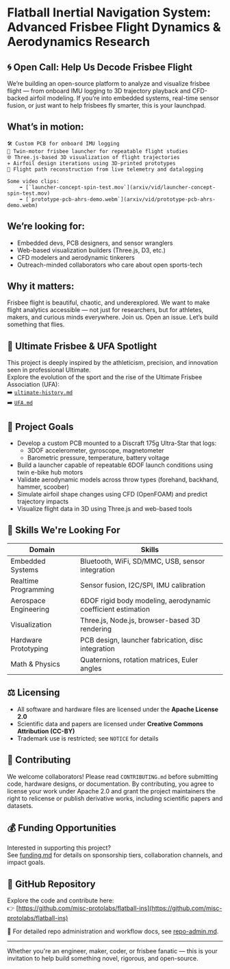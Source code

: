 # Flatball Inertial Navigation System: Advanced Frisbee Flight Dynamics & Aerodynamics Research

## 🌀 Open Call: Help Us Decode Frisbee Flight

We’re building an open-source platform to analyze and visualize frisbee flight — from onboard IMU logging to 3D trajectory playback and CFD-backed airfoil modeling. If you’re into embedded systems, real-time sensor fusion, or just want to help frisbees fly smarter, this is your launchpad.

## What’s in motion:

	🛠️ Custom PCB for onboard IMU logging  
	🚀 Twin-motor frisbee launcher for repeatable flight studies 
	🌐 Three.js-based 3D visualization of flight trajectories
	✈️ Airfoil design iterations using 3D-printed prototypes
	📍 Flight path reconstruction from live telemetry and datalogging

	Some video clips:
		➡️ [`launcher-concept-spin-test.mov`](arxiv/vid/launcher-concept-spin-test.mov)
		➡️ [`prototype-pcb-ahrs-demo.webm`](arxiv/vid/prototype-pcb-ahrs-demo.webm) 

## We’re looking for:
- Embedded devs, PCB designers, and sensor wranglers
- Web-based visualization builders (Three.js, D3, etc.)
- CFD modelers and aerodynamic tinkerers
- Outreach-minded collaborators who care about open sports-tech

## Why it matters:
Frisbee flight is beautiful, chaotic, and underexplored. We want to make flight analytics accessible — not just for researchers, but for athletes, makers, and curious minds everywhere.
Join us. Open an issue. Let’s build something that flies.

## 🥏 Ultimate Frisbee & UFA Spotlight

This project is deeply inspired by the athleticism, precision, and innovation seen in professional Ultimate.  
Explore the evolution of the sport and the rise of the Ultimate Frisbee Association (UFA):  
➡️ [`ultimate-history.md`](admin/md/ultimate-history.md)  
➡️ [`UFA.md`](admin/md/UFA.md)

## 🎯 Project Goals

- Develop a custom PCB mounted to a Discraft 175g Ultra-Star that logs:
  - 3DOF accelerometer, gyroscope, magnetometer
  - Barometric pressure, temperature, battery voltage
- Build a launcher capable of repeatable 6DOF launch conditions using twin e-bike hub motors
- Validate aerodynamic models across throw types (forehand, backhand, hammer, scoober)
- Simulate airfoil shape changes using CFD (OpenFOAM) and predict trajectory impacts
- Visualize flight data in 3D using Three.js and web-based tools

## 🧠 Skills We're Looking For

| Domain | Skills |
|--------|--------|
| Embedded Systems | Bluetooth, WiFi, SD/MMC, USB, sensor integration |
| Realtime Programming | Sensor fusion, I2C/SPI, IMU calibration |
| Aerospace Engineering | 6DOF rigid body modeling, aerodynamic coefficient estimation |
| Visualization | Three.js, Node.js, browser-based 3D rendering |
| Hardware Prototyping | PCB design, launcher fabrication, disc integration |
| Math & Physics | Quaternions, rotation matrices, Euler angles |

## ⚖️ Licensing

- All software and hardware files are licensed under the **Apache License 2.0**  
- Scientific data and papers are licensed under **Creative Commons Attribution (CC-BY)**  
- Trademark use is restricted; see `NOTICE` for details

## 🤝 Contributing

We welcome collaborators! Please read `CONTRIBUTING.md` before submitting code, hardware designs, or documentation. By contributing, you agree to license your work under Apache 2.0 and grant the project maintainers the right to relicense or publish derivative works, including scientific papers and datasets.

## 💰 Funding Opportunities

Interested in supporting this project?  
See [funding.md](admin/mike-schaefer/md/funding.md) for details on sponsorship tiers, collaboration channels, and impact goals.

## 📡 GitHub Repository

Explore the code and contribute here:  
👉 [https://github.com/misc-protolabs/flatball-ins](https://github.com/misc-protolabs/flatball-ins)

📘 For detailed repo administration and workflow docs, see [repo-admin.md](admin/mike-schaefer/md/repo-admin.md).

---

Whether you're an engineer, maker, coder, or frisbee fanatic — this is your invitation to help build something novel, rigorous, and open-source.
